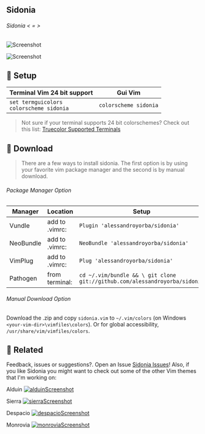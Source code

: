 Sidonia
------
###### Sidonia < = >
![Screenshot](https://cloud.githubusercontent.com/assets/11221489/23108895/75f16c34-f6c8-11e6-85c1-13581c752422.gif)



![Screenshot](https://cloud.githubusercontent.com/assets/11221489/22623122/450031f2-eb04-11e6-9edb-f69f11f37aef.png)


:rocket: Setup 
---------------

| Terminal Vim **24 bit support**                      | Gui Vim                   |
|------------------------------------------------------|---------------------------|
| `set termguicolors`<br>`colorscheme sidonia` | `colorscheme sidonia` | 

> Not sure if your terminal supports 24 bit colorschemes? Check out this list: [Truecolor Supported Terminals ](https://gist.github.com/XVilka/8346728)


:open_file_folder: Download
-----------------------------------------

> There are a few ways to install sidonia. The first option is by using your favorite vim package manager and the second is by manual download.

###### Package Manager Option

| Manager          | Location        | Setup                                                                      |
|------------------|-----------------|----------------------------------------------------------------------------|
| Vundle           | add to .vimrc:  | `Plugin 'alessandroyorba/sidonia'`                                         |
| NeoBundle        | add to .vimrc:  | `NeoBundle 'alessandroyorba/sidonia'`                                      |
| VimPlug          | add to .vimrc:  | `Plug 'alessandroyorba/sidonia'`                                           |
| Pathogen         | from terminal:  | `cd ~/.vim/bundle && \ git clone git://github.com/alessandroyorba/sidonia` |

###### Manual Download Option
Download the .zip and copy `sidonia.vim` to `~/.vim/colors` (on Windows `<your-vim-dir>\vimfiles\colors`). Or for global accessibility, `/usr/share/vim/vimfiles/colors`.


:octopus: Related
-------

Feedback, issues or suggestions?. Open an Issue [Sidonia Issues](https://github.com/AlessandroYorba/Sidonia/issues)! Also, if you like Sidonia you might want to check out some of the other Vim themes that I'm working on:

Alduin
[![alduinScreenshot](https://cloud.githubusercontent.com/assets/11221489/22623111/0918ed14-eb04-11e6-8aa3-a7dbe0b4eb5f.png)](https://github.com/AlessandroYorba/Alduin)

Sierra
[![sierraScreenshot](https://cloud.githubusercontent.com/assets/11221489/22623126/5757dc74-eb04-11e6-8bc3-8c1a69f90fe3.png)](https://github.com/AlessandroYorba/Sierra)

Despacio
[![despacioScreenshot](https://cloud.githubusercontent.com/assets/11221489/22623113/183dcd0a-eb04-11e6-9f9b-19c727592859.png)](https://github.com/AlessandroYorba/Despacio)

Monrovia
[![monroviaScreenshot](https://cloud.githubusercontent.com/assets/11221489/22623120/30098442-eb04-11e6-82af-1b0bf4387ac4.png)](https://github.com/AlessandroYorba/Monrovia)

